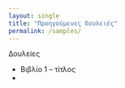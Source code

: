 ```yaml
---
layout: single
title: "Προηγούμενες δουλειές"
permalink: /samples/
---
```


Δουλείες
- Βιβλίο 1  – τίτλος
- 
